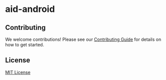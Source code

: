 # aid-android

## Contributing

We welcome contributions! Please see our [Contributing Guide](docs/CONTRIBUTING.md) for details on how to get started.

## License

[MIT License](LICENSE)

